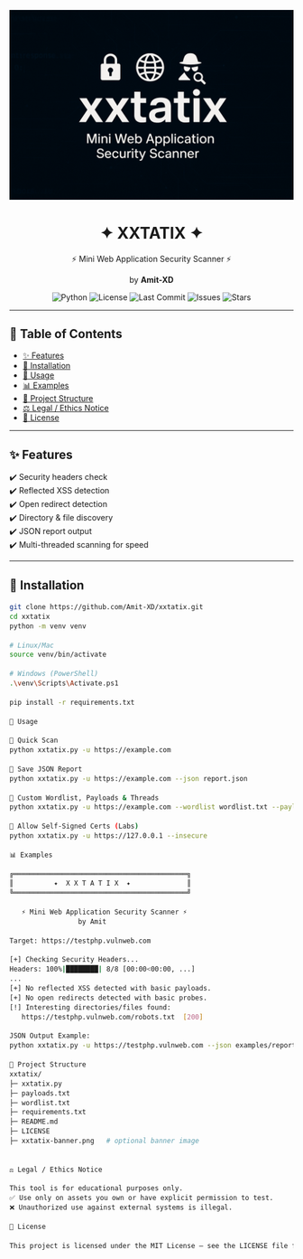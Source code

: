 <p align="center">
  <img src="xxtatix-banner.png" width="600" alt="XXTATIX Banner">
</p>

<h1 align="center">✦ XXTATIX ✦</h1>
<p align="center">⚡ Mini Web Application Security Scanner ⚡</p>
<p align="center">by <b>Amit-XD</b></p>

<p align="center">
  <img src="https://img.shields.io/badge/python-3.9%2B-blue" alt="Python">
  <img src="https://img.shields.io/github/license/Amit-XD/xxtatix" alt="License">
  <img src="https://img.shields.io/github/last-commit/Amit-XD/xxtatix" alt="Last Commit">
  <img src="https://img.shields.io/github/issues/Amit-XD/xxtatix" alt="Issues">
  <img src="https://img.shields.io/github/stars/Amit-XD/xxtatix?style=social" alt="Stars">
</p>

---

## 📑 Table of Contents
- [✨ Features](#-features)
- [🚀 Installation](#-installation)
- [📖 Usage](#-usage)
- [📊 Examples](#-examples)
- [📂 Project Structure](#-project-structure)
- [⚖️ Legal / Ethics Notice](#️-legal--ethics-notice)
- [📜 License](#-license)

---

## ✨ Features
✔️ Security headers check  
✔️ Reflected XSS detection  
✔️ Open redirect detection  
✔️ Directory & file discovery  
✔️ JSON report output  
✔️ Multi-threaded scanning for speed  

---

## 🚀 Installation

```bash
git clone https://github.com/Amit-XD/xxtatix.git
cd xxtatix
python -m venv venv

# Linux/Mac
source venv/bin/activate

# Windows (PowerShell)
.\venv\Scripts\Activate.ps1

pip install -r requirements.txt

📖 Usage

🔹 Quick Scan
python xxtatix.py -u https://example.com

🔹 Save JSON Report
python xxtatix.py -u https://example.com --json report.json

🔹 Custom Wordlist, Payloads & Threads
python xxtatix.py -u https://example.com --wordlist wordlist.txt --payloads payloads.txt --threads 20

🔹 Allow Self-Signed Certs (Labs)
python xxtatix.py -u https://127.0.0.1 --insecure

📊 Examples

╔═══════════════════════════════════════════╗
║          ✦  X X T A T I X  ✦              ║
╚═══════════════════════════════════════════╝

   ⚡ Mini Web Application Security Scanner ⚡
                 by Amit

Target: https://testphp.vulnweb.com

[+] Checking Security Headers...
Headers: 100%|████████| 8/8 [00:00<00:00, ...]
...
[+] No reflected XSS detected with basic payloads.
[+] No open redirects detected with basic probes.
[!] Interesting directories/files found:
   https://testphp.vulnweb.com/robots.txt  [200]

JSON Output Example:
python xxtatix.py -u https://testphp.vulnweb.com --json examples/report.json

📂 Project Structure
xxtatix/
├─ xxtatix.py
├─ payloads.txt
├─ wordlist.txt
├─ requirements.txt
├─ README.md
├─ LICENSE
├─ xxtatix-banner.png   # optional banner image


⚖️ Legal / Ethics Notice

This tool is for educational purposes only.
✅ Use only on assets you own or have explicit permission to test.
❌ Unauthorized use against external systems is illegal.

📜 License

This project is licensed under the MIT License — see the LICENSE file for details.

